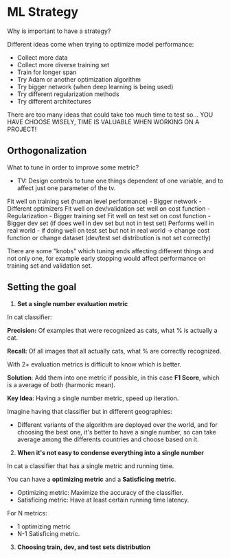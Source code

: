 # ML Strategy

Why is important to have a strategy?

Different ideas come when trying to optimize model performance:

- Collect more data
- Collect more diverse training set
- Train for longer span 
- Try Adam or another optimization algorithm
- Try bigger network (when deep learning is being used)
- Try different regularization methods
- Try different architectures

There are too many ideas that could take too much time to test so... YOU HAVE CHOOSE WISELY, TIME IS VALUABLE WHEN WORKING ON A PROJECT!

## Orthogonalization

What to tune in order to improve some metric?

- TV: Design controls to tune one things dependent of one variable, and to affect just one parameter of the tv.

Fit well on training set (human level performance)
    - Bigger network
    - Different optimizers
Fit well on dev/validation set well on cost function
    - Regularization
    - Bigger training set
Fit well on test set on cost function
    - Bigger dev set (if does well in dev set but not in test set)
Performs well in real world
    - if doing well on test set but not in real world -> change cost function or change dataset (dev/test set distribution is not set correctly)

There are some "knobs" which tuning ends affecting different things and not only one, for example early stopping would affect performance on training set and validation set.

## Setting the goal

1. __Set a single number evaluation metric__

In cat classifier:

__Precision:__ Of examples that were recognized as cats, what % is actually a cat.

__Recall:__ Of all images that all actually cats, what % are correctly recognized.

With 2+ evaluation metrics is difficult to know which is better. 

__Solution__: Add them into one metric if possible, in this case __F1 Score__, which is a average of both (harmonic mean).

__Key Idea__: Having a single number metric, speed up iteration.

Imagine having that classifier but in different geographies:

- Different variants of the algorithm are deployed over the world, and for choosing the best one, it's better to have a single number, so can take average among the differents countries and choose based on it.

2. __When it's not easy to condense everything into a single number__

In cat a classifier that has a single metric and running time.

You can have a __optimizing metric__ and a __Satisficing metric__.

- Optimizing metric: Maximize the accuracy of the classifier.
- Satisficing metric: Have at least certain running time latency.

For N metrics:
- 1 optimizing metric
- N-1 Satisficing metric.

3. __Choosing train, dev, and test sets distribution__

